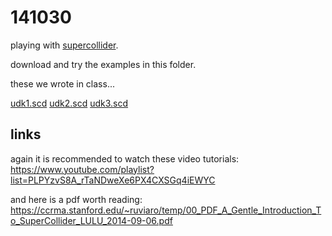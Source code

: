 141030
======

playing with [supercollider](http://supercollider.github.io).

download and try the examples in this folder.

these we wrote in class...

[udk1.scd](udk1.scd?raw=true)
[udk2.scd](udk2.scd?raw=true)
[udk3.scd](udk3.scd?raw=true)

links
-----

again it is recommended to watch these video tutorials: <https://www.youtube.com/playlist?list=PLPYzvS8A_rTaNDweXe6PX4CXSGq4iEWYC>

and here is a pdf worth reading: <https://ccrma.stanford.edu/~ruviaro/temp/00_PDF_A_Gentle_Introduction_To_SuperCollider_LULU_2014-09-06.pdf>
